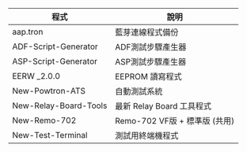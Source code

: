 |程式|說明|
|-|-|
|aap.tron|藍芽連線程式備份|
|ADF-Script-Generator|ADF測試步驟產生器|
|ASP-Script-Generator|ASP測試步驟產生器|
|EERW _2.0.0|EEPROM 讀寫程式|
|New-Powtron-ATS|自動測試系統|
|New-Relay-Board-Tools|最新 Relay Board 工具程式|
|New-Remo-702|Remo-702 VF版 + 標準版 (共用)|
|New-Test-Terminal|測試用終端機程式|
